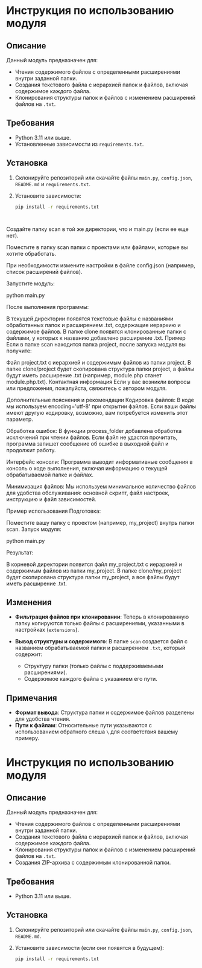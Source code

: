 # Инструкция по использованию модуля

## Описание

Данный модуль предназначен для:

- Чтения содержимого файлов с определенными расширениями внутри заданной папки.
- Создания текстового файла с иерархией папок и файлов, включая содержимое каждого файла.
- Клонирования структуры папок и файлов с изменением расширений файлов на `.txt`.

## Требования

- Python 3.11 или выше.
- Установленные зависимости из `requirements.txt`.

## Установка

1. Склонируйте репозиторий или скачайте файлы `main.py`, `config.json`, `README.md` и `requirements.txt`.

2. Установите зависимости:

   ```bash
   pip install -r requirements.txt
   
   
   
   
Создайте папку scan в той же директории, что и main.py (если ее еще нет).

Поместите в папку scan папки с проектами или файлами, которые вы хотите обработать.

При необходимости измените настройки в файле config.json (например, список расширений файлов).

Запустите модуль:

python main.py

После выполнения программы:

В текущей директории появятся текстовые файлы с названиями обработанных папок и расширением .txt, содержащие иерархию и содержимое файлов.
В папке clone появятся клонированные папки с файлами, у которых к названию добавлено расширение .txt.
Пример
Если в папке scan находится папка project, после запуска модуля вы получите:

Файл project.txt с иерархией и содержимым файлов из папки project.
В папке clone/project будет скопирована структура папки project, а файлы будут иметь расширение .txt (например, module.php станет module.php.txt).
Контактная информация
Если у вас возникли вопросы или предложения, пожалуйста, свяжитесь с автором модуля.


Дополнительные пояснения и рекомендации
Кодировка файлов: В коде мы используем encoding='utf-8' при открытии файлов. Если ваши файлы имеют другую кодировку, возможно, вам потребуется изменить этот параметр.

Обработка ошибок: В функции process_folder добавлена обработка исключений при чтении файлов. Если файл не удастся прочитать, программа запишет сообщение об ошибке в выходной файл и продолжит работу.

Интерфейс консоли: Программа выводит информативные сообщения в консоль о ходе выполнения, включая информацию о текущей обрабатываемой папке и файлах.

Минимизация файлов: Мы используем минимальное количество файлов для удобства обслуживания: основной скрипт, файл настроек, инструкцию и файл зависимостей.


Пример использования
Подготовка:

Поместите вашу папку с проектом (например, my_project) внутрь папки scan.
Запуск модуля:

python main.py

Результат:

В корневой директории появится файл my_project.txt с иерархией и содержимым файлов из папки my_project.
В папке clone/my_project будет скопирована структура папки my_project, а все файлы будут иметь расширение .txt.


## Изменения

- **Фильтрация файлов при клонировании**: Теперь в клонированную папку копируются только файлы с расширениями, указанными в настройках (`extensions`).

- **Вывод структуры и содержимого**: В папке `scan` создается файл с названием обрабатываемой папки и расширением `.txt`, который содержит:
  - Структуру папки (только файлы с поддерживаемыми расширениями).
  - Содержимое каждого файла с указанием его пути.

## Примечания

- **Формат вывода**: Структура папки и содержимое файлов разделены для удобства чтения.
- **Пути к файлам**: Относительные пути указываются с использованием обратного слеша `\` для соответствия вашему примеру.



# Инструкция по использованию модуля

## Описание

Данный модуль предназначен для:

- Чтения содержимого файлов с определенными расширениями внутри заданной папки.
- Создания текстового файла с иерархией папок и файлов, включая содержимое каждого файла.
- Клонирования структуры папок и файлов с изменением расширений файлов на `.txt`.
- Создания ZIP-архива с содержимым клонированной папки.

## Требования

- Python 3.11 или выше.

## Установка

1. Склонируйте репозиторий или скачайте файлы `main.py`, `config.json`, `README.md`.

2. Установите зависимости (если они появятся в будущем):

   ```bash
   pip install -r requirements.txt
